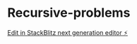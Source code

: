 # Recursive-problems

[Edit in StackBlitz next generation editor ⚡️](https://stackblitz.com/~/github.com/shankarkasala/Recursive-problems)